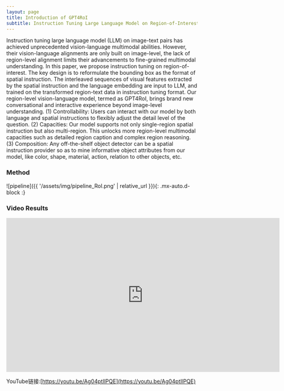 ```yaml
---
layout: page
title: Introduction of GPT4RoI
subtitle: Instruction Tuning Large Language Model on Region-of-Interest
---
```


Instruction tuning large language model (LLM) on image-text pairs has achieved unprecedented vision-language multimodal abilities. However, their vision-language alignments are only built on image-level, the lack of region-level alignment limits their advancements to fine-grained multimodal understanding. In this paper, we propose instruction tuning on region-of-interest. The key design is to reformulate the bounding box as the format of spatial instruction. The interleaved sequences of visual features extracted by the spatial instruction and the language embedding are input to LLM, and trained on the transformed region-text data in instruction tuning format. Our region-level vision-language model, termed as GPT4RoI, brings brand new conversational and interactive experience beyond image-level understanding. (1) Controllability: Users can interact with our model by both language and spatial instructions to flexibly adjust the detail level of the question. (2) Capacities: Our model supports not only single-region spatial instruction but also multi-region. This unlocks more region-level multimodal capacities such as detailed region caption and complex region reasoning. (3) Composition: Any off-the-shelf object detector can be a spatial instruction provider so as to mine informative object attributes from our model, like color, shape, material, action, relation to other objects, etc. 

### Method

![pipeline]({{ '/assets/img/pipeline_RoI.png' | relative_url }}){: .mx-auto.d-block :}

### Video Results

<iframe width="720" height="405" src="https://www.youtube.com/embed/Ag04ptIlPQE" title="GPT4Rol" frameborder="0" allow="accelerometer; autoplay; clipboard-write; encrypted-media; gyroscope; picture-in-picture; web-share" allowfullscreen></iframe>

YouTube链接:[https://youtu.be/Ag04ptIlPQE](https://youtu.be/Ag04ptIlPQE)
